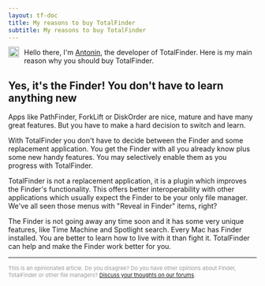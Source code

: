 ```yaml
---
layout: tf-doc
title: My reasons to buy TotalFinder
subtitle: My reasons to buy TotalFinder
---
```


<div>
<a href="http://binaryage.com/about">
<img width="20" height="20" src="http://www.gravatar.com/avatar/79322c2ed80c2d722de8c9d0475198a0?s=20" style="float: left; position: relative; top: -3px; margin-right: 10px; display:block; border: 1px solid #ccc" title="Who is Antonin?">
</a>

Hello there, 
I'm <a href="http://binaryage.com/about">Antonin</a>, the developer of TotalFinder. Here is my main reason why you should buy TotalFinder.
</div>

## Yes, it's the Finder! You don't have to learn anything new

Apps like PathFinder, ForkLift or DiskOrder are nice, mature and have many great features. But you have to make a hard decision to switch and learn.

With TotalFinder you don't have to decide between the Finder and some replacement application. You get the Finder with all you already know plus some new handy features. You may selectively enable them as you progress with TotalFinder.

TotalFinder is not a replacement application, it is a plugin which improves the Finder's functionality. This offers better interoperability with other applications which usually expect the Finder to be your only file manager. We've all seen those menus with "Reveal in Finder" items, right?

The Finder is not going away any time soon and it has some very unique features, like Time Machine and Spotlight search. Every Mac has Finder installed. You are better to learn how to live with it than fight it. TotalFinder can help and make the Finder work better for you.

---

<div style="color: #999; font-size: 11px">
  This is an opinionated article. Do you disagree? Do you have other opinions about Finder, TotalFinder or other file managers? <a href="http://discuss.binaryage.com">Discuss your thoughts on our forums</a>.
</div>
